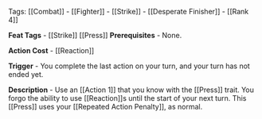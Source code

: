 Tags: [[Combat]] - [[Fighter]] - [[Strike]] - [[Desperate Finisher]] - [[Rank 4]]

**Feat Tags** - [[Strike]] [[Press]]
**Prerequisites** - None.

**Action Cost** - [[Reaction]]

**Trigger** - You complete the last action on your turn, and your turn has not ended yet.

**Description** - Use an [[Action 1]] that you know with the [[Press]] trait. You forgo the ability to use [[Reaction]]s until the start of your next turn. This [[Press]] uses your [[Repeated Action Penalty]], as normal.
